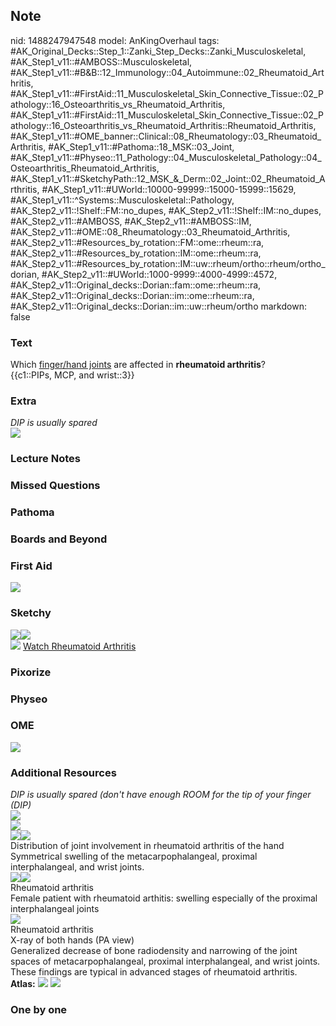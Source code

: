 ## Note
nid: 1488247947548
model: AnKingOverhaul
tags: #AK_Original_Decks::Step_1::Zanki_Step_Decks::Zanki_Musculoskeletal, #AK_Step1_v11::#AMBOSS::Musculoskeletal, #AK_Step1_v11::#B&B::12_Immunology::04_Autoimmune::02_Rheumatoid_Arthritis, #AK_Step1_v11::#FirstAid::11_Musculoskeletal_Skin_Connective_Tissue::02_Pathology::16_Osteoarthritis_vs_Rheumatoid_Arthritis, #AK_Step1_v11::#FirstAid::11_Musculoskeletal_Skin_Connective_Tissue::02_Pathology::16_Osteoarthritis_vs_Rheumatoid_Arthritis::Rheumatoid_Arthritis, #AK_Step1_v11::#OME_banner::Clinical::08_Rheumatology::03_Rheumatoid_Arthritis, #AK_Step1_v11::#Pathoma::18_MSK::03_Joint, #AK_Step1_v11::#Physeo::11_Pathology::04_Musculoskeletal_Pathology::04_Osteoarthritis_Rheumatoid_Arthritis, #AK_Step1_v11::#SketchyPath::12_MSK_&_Derm::02_Joint::02_Rheumatoid_Arthritis, #AK_Step1_v11::#UWorld::10000-99999::15000-15999::15629, #AK_Step1_v11::^Systems::Musculoskeletal::Pathology, #AK_Step2_v11::!Shelf::FM::no_dupes, #AK_Step2_v11::!Shelf::IM::no_dupes, #AK_Step2_v11::#AMBOSS, #AK_Step2_v11::#AMBOSS::IM, #AK_Step2_v11::#OME::08_Rheumatology::03_Rheumatoid_Arthritis, #AK_Step2_v11::#Resources_by_rotation::FM::ome::rheum::ra, #AK_Step2_v11::#Resources_by_rotation::IM::ome::rheum::ra, #AK_Step2_v11::#Resources_by_rotation::IM::uw::rheum/ortho::rheum/ortho_dorian, #AK_Step2_v11::#UWorld::1000-9999::4000-4999::4572, #AK_Step2_v11::Original_decks::Dorian::fam::ome::rheum::ra, #AK_Step2_v11::Original_decks::Dorian::im::ome::rheum::ra, #AK_Step2_v11::Original_decks::Dorian::im::uw::rheum/ortho
markdown: false

### Text
<div>
  Which <u>finger/hand joints</u> are affected in <b>rheumatoid
  arthritis</b>?
</div>
<div>
  {{c1::PIPs, MCP, and wrist::3}}
</div>

### Extra
<div>
  <i>DIP is usually spared</i>
</div>
<div><img src="a44b.jpg"></div>

### Lecture Notes


### Missed Questions


### Pathoma


### Boards and Beyond


### First Aid
<img src="tmpQzdDu_.png">

### Sketchy
<div><img src="RA%20joint%20affected_1566160514431.jpg"><img src=
"a44b.jpg"></div><img src="tmpCRUkEH_1566160514431.png"> <a href=
"https://dashboard.sketchy.com/study/medical/courses/medical-pathophysiology/units/medical-pathophysiology-musculoskeletal-derm/videos/medical-pathophysiology-musculoskeletal-and-derm-joint-rheumatoid-arthritis?utm_source=anki&utm_medium=partnership&utm_campaign=february_update&utm_content=medical">
Watch Rheumatoid Arthritis</a>

### Pixorize


### Physeo


### OME
<div class="ome-widget">
  <a href=
  "https://onlinemeded.org/spa/rheumatology/rheumatoid-arthritis/acquire?ref=anki">
  <img src="_OME_AnkiFlashcards_Lesson_5.png"></a>
</div>

### Additional Resources
<div>
  <i>DIP is usually spared (don't have enough ROOM for the tip of
  your finger (DIP)</i>
</div>
<div><img src="paste-12252231730462723.jpg" class="resizer"></div>
<div><img src="paste-2087787897552897.jpg" class=
"resizer"></div><img src="big_509be9f3bf2a7.jpg" class=
"resizer"><img src="big_5cb490c056987.jpg" class="resizer">
<div>
  <div>
    <div>
      Distribution of joint involvement in rheumatoid arthritis of
      the hand
    </div>
  </div>
  <div>
    <div>
      <div>
        Symmetrical swelling of the metacarpophalangeal, proximal
        interphalangeal, and wrist joints.
      </div>
    </div>
  </div>
</div>
<div><img src="big_51dbf4bdbb9a1.jpg" class="resizer"><img src=
"big_56b9dca43ed5f.jpg" class="resizer"></div>
<div>
  <div>
    <div>
      Rheumatoid arthritis
    </div>
  </div>
  <div>
    <div>
      <div>
        Female patient with rheumatoid arthitis: swelling
        especially of the proximal interphalangeal joints
      </div>
    </div>
  </div>
</div>
<div><img src="big_598b1c57a3ff0.jpg" class="resizer"></div>
<div>
  <div>
    <div>
      Rheumatoid arthritis
    </div>
  </div>
  <div>
    <div>
      <div>
        X-ray of both hands (PA view)
      </div>
      <div>
        Generalized decrease of bone radiodensity and narrowing of
        the joint spaces of metacarpophalangeal, proximal
        interphalangeal, and wrist joints.
      </div>
      <div>
        These findings are typical in advanced stages of rheumatoid
        arthritis.
      </div>
    </div>
  </div>
</div><b>Atlas:</b> <img src="tmpEL3IDI.png" class="resizer">
<img src="tmpkf_qxd.png" class="resizer">

### One by one

